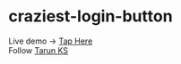 # craziest-login-button
Live demo -> <a href="https://guitaruser.github.io/craziest-login-button/">Tap Here</a><br>
Follow <a href="https://www.instagram.com/tarun_code.py/"> Tarun KS</a>
